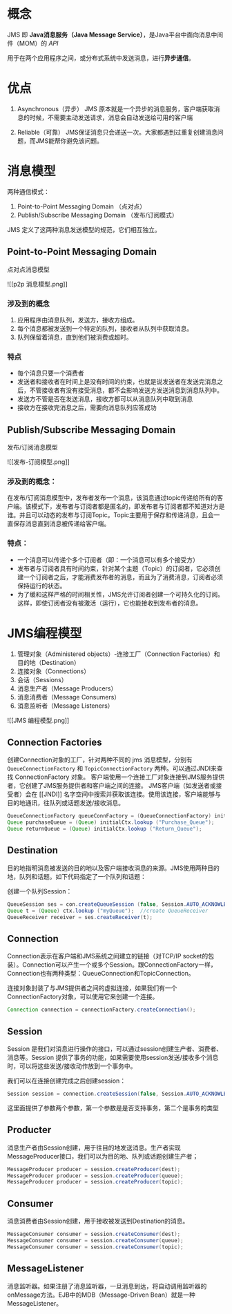 # 概念
JMS 即 **Java消息服务（Java Message Service）**，是Java平台中面向消息中间件（MOM）的 *API*

用于在两个应用程序之间，或分布式系统中发送消息，进行**异步通信**。

# 优点
1.  Asynchronous（异步）
    JMS 原本就是一个异步的消息服务，客户端获取消息的时候，不需要主动发送请求，消息会自动发送给可用的客户端
    
2.   Reliable（可靠）
    JMS保证消息只会递送一次。大家都遇到过重复创建消息问题，而JMS能帮你避免该问题。
	
	
# 消息模型
两种通信模式：
1. Point-to-Point Messaging Domain （点对点）
2. Publish/Subscribe Messaging Domain （发布/订阅模式）

JMS 定义了这两种消息发送模型的规范，它们相互独立。

## Point-to-Point Messaging Domain
点对点消息模型

![[p2p 消息模型.png]]

### 涉及到的概念
1. 应用程序由消息队列，发送方，接收方组成。
2. 每个消息都被发送到一个特定的队列，接收者从队列中获取消息。
3. 队列保留着消息，直到他们被消费或超时。

### 特点

-    每个消息只要一个消费者
-    发送者和接收者在时间上是没有时间的约束，也就是说发送者在发送完消息之后，不管接收者有没有接受消息，都不会影响发送方发送消息到消息队列中。
-    发送方不管是否在发送消息，接收方都可以从消息队列中取到消息
-    接收方在接收完消息之后，需要向消息队列应答成功

## Publish/Subscribe Messaging Domain
发布/订阅消息模型

![[发布-订阅模型.png]]

### 涉及到的概念：

在发布/订阅消息模型中，发布者发布一个消息，该消息通过topic传递给所有的客户端。该模式下，发布者与订阅者都是匿名的，即发布者与订阅者都不知道对方是谁。并且可以动态的发布与订阅Topic。Topic主要用于保存和传递消息，且会一直保存消息直到消息被传递给客户端。

### 特点：

-   一个消息可以传递个多个订阅者（即：一个消息可以有多个接受方）
-   发布者与订阅者具有时间约束，针对某个主题（Topic）的订阅者，它必须创建一个订阅者之后，才能消费发布者的消息，而且为了消费消息，订阅者必须保持运行的状态。
-    为了缓和这样严格的时间相关性，JMS允许订阅者创建一个可持久化的订阅。这样，即使订阅者没有被激活（运行），它也能接收到发布者的消息。


# JMS编程模型　

1.  管理对象（Administered objects）-连接工厂（Connection Factories）和目的地（Destination）
2.  连接对象（Connections）
3.  会话（Sessions）
4.  消息生产者（Message Producers）
5.  消息消费者（Message Consumers）
6.  消息监听者（Message Listeners）

![[JMS 编程模型.png]]

## Connection Factories

创建Connection对象的工厂，针对两种不同的 jms 消息模型，分别有 `QueueConnectionFactory` 和 `TopicConnectionFactory` 两种。可以通过JNDI来查找 ConnectionFactory 对象。
客户端使用一个连接工厂对象连接到JMS服务提供者，它创建了JMS服务提供者和客户端之间的连接。
JMS客户端（如发送者或接受者）会在 [[JNDI]] 名字空间中搜索并获取该连接。使用该连接，客户端能够与目的地通讯，往队列或话题发送/接收消息。

```java
QueueConnectionFactory queueConnFactory = (QueueConnectionFactory) initialCtx.lookup ("primaryQCF");
Queue purchaseQueue = (Queue) initialCtx.lookup ("Purchase_Queue");
Queue returnQueue = (Queue) initialCtx.lookup ("Return_Queue");
```

## Destination

目的地指明消息被发送的目的地以及客户端接收消息的来源。JMS使用两种目的地，队列和话题。如下代码指定了一个队列和话题：

创建一个队列Session：
```java
QueueSession ses = con.createQueueSession (false, Session.AUTO_ACKNOWLEDGE);  //get the Queue object 
Queue t = (Queue) ctx.lookup ("myQueue");  //create QueueReceiver 
QueueReceiver receiver = ses.createReceiver(t); 
```

## Connection

Connection表示在客户端和JMS系统之间建立的链接（对TCP/IP socket的包装）。Connection可以产生一个或多个Session。跟ConnectionFactory一样，Connection也有两种类型：QueueConnection和TopicConnection。

连接对象封装了与JMS提供者之间的虚拟连接，如果我们有一个ConnectionFactory对象，可以使用它来创建一个连接。
```java
Connection connection = connectionFactory.createConnection();
```

## Session

Session 是我们对消息进行操作的接口，可以通过session创建生产者、消费者、消息等。Session 提供了事务的功能，如果需要使用session发送/接收多个消息时，可以将这些发送/接收动作放到一个事务中。

我们可以在连接创建完成之后创建session：
```java
Session session = connection.createSession(false, Session.AUTO_ACKNOWLEDGE);
```

这里面提供了参数两个参数，第一个参数是是否支持事务，第二个是事务的类型

## Producter

消息生产者由Session创建，用于往目的地发送消息。生产者实现MessageProducer接口，我们可以为目的地、队列或话题创建生产者；

```java
MessageProducer producer = session.createProducer(dest);
MessageProducer producer = session.createProducer(queue);
MessageProducer producer = session.createProducer(topic);
```

## Consumer

消息消费者由Session创建，用于接收被发送到Destination的消息。
```java
MessageConsumer consumer = session.createConsumer(dest);
MessageConsumer consumer = session.createConsumer(queue);
MessageConsumer consumer = session.createConsumer(topic);
```

## MessageListener

消息监听器。如果注册了消息监听器，一旦消息到达，将自动调用监听器的onMessage方法。EJB中的MDB（Message-Driven Bean）就是一种MessageListener。